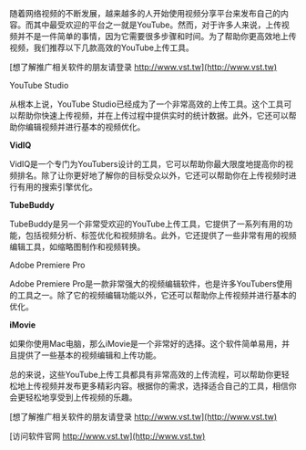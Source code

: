 随着网络视频的不断发展，越来越多的人开始使用视频分享平台来发布自己的内容。而其中最受欢迎的平台之一就是YouTube。然而，对于许多人来说，上传视频并不是一件简单的事情，因为它需要很多步骤和时间。为了帮助你更高效地上传视频，我们推荐以下几款高效的YouTube上传工具。

[想了解推广相关软件的朋友请登录 http://www.vst.tw](http://www.vst.tw)

YouTube Studio

从根本上说，YouTube Studio已经成为了一个非常高效的上传工具。这个工具可以帮助你快速上传视频，并在上传过程中提供实时的统计数据。此外，它还可以帮助你编辑视频并进行基本的视频优化。

**VidIQ**

VidIQ是一个专门为YouTubers设计的工具，它可以帮助你最大限度地提高你的视频排名。除了让你更好地了解你的目标受众以外，它还可以帮助你在上传视频时进行有用的搜索引擎优化。

**TubeBuddy**

TubeBuddy是另一个非常受欢迎的YouTube上传工具，它提供了一系列有用的功能，包括视频分析、标签优化和视频排名。此外，它还提供了一些非常有用的视频编辑工具，如缩略图制作和视频转换。

Adobe Premiere Pro

Adobe Premiere Pro是一款非常强大的视频编辑软件，也是许多YouTubers使用的工具之一。除了它的视频编辑功能以外，它还可以帮助你上传视频并进行基本的优化。

**iMovie**

如果你使用Mac电脑，那么iMovie是一个非常好的选择。这个软件简单易用，并且提供了一些基本的视频编辑和上传功能。

总的来说，这些YouTube上传工具都具有非常高效的上传流程，可以帮助你更轻松地上传视频并发布更多精彩内容。根据你的需求，选择适合自己的工具，相信你会更轻松地享受到上传视频的乐趣。

[想了解推广相关软件的朋友请登录 http://www.vst.tw](http://www.vst.tw)


[访问软件官网 http://www.vst.tw](http://www.vst.tw)
